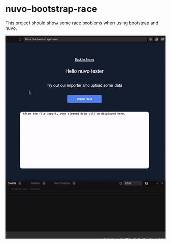 # nuvo-bootstrap-race

This project should show some race problems when using bootstrap and nuvo.

![demo](https://github.com/aexei/nuvo-bootstrap-race/blob/main/ezgif-3-14b2a7e064.gif?raw=true)
